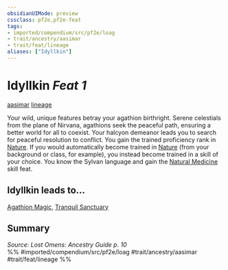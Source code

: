 ```yaml
---
obsidianUIMode: preview
cssclass: pf2e,pf2e-feat
tags:
- imported/compendium/src/pf2e/loag
- trait/ancestry/aasimar
- trait/feat/lineage
aliases: ["Idyllkin"]
---
```

# Idyllkin  *Feat 1*  
[aasimar](aasimar-apg.md)  [lineage](lineage-apg.md)  


Your wild, unique features betray your agathion birthright. Serene celestials from the plane of Nirvana, agathions seek the peaceful path, ensuring a better world for all to coexist. Your halcyon demeanor leads you to search for peaceful resolution to conflict. You gain the trained proficiency rank in [Nature](../skills.md#Nature). If you would automatically become trained in [Nature](../skills.md#Nature) (from your background or class, for example), you instead become trained in a skill of your choice. You know the Sylvan language and gain the [Natural Medicine](natural-medicine.md) skill feat.

## Idyllkin leads to...

[Agathion Magic](agathion-magic-loag.md), [Tranquil Sanctuary](tranquil-sanctuary-loag.md)

## Summary

*Source: Lost Omens: Ancestry Guide p. 10*  
%% #imported/compendium/src/pf2e/loag #trait/ancestry/aasimar #trait/feat/lineage %%
